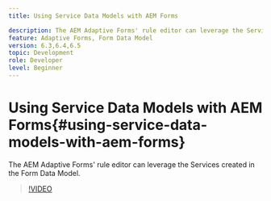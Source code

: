 ```yaml
---
title: Using Service Data Models with AEM Forms

description: The AEM Adaptive Forms' rule editor can leverage the Services created in the Form Data Model.
feature: Adaptive Forms, Form Data Model
version: 6.3,6.4,6.5
topic: Development
role: Developer
level: Beginner
---
```


# Using Service Data Models with AEM Forms{#using-service-data-models-with-aem-forms}

The AEM Adaptive Forms' rule editor can leverage the Services created in the Form Data Model.

>[!VIDEO](https://video.tv.adobe.com/v/17739/?quality=9&learn=on)

